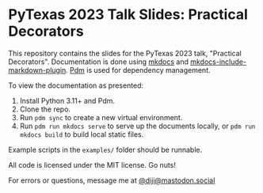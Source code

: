 # PyTexas 2023 Talk Slides: Practical Decorators

This repository contains the slides for the PyTexas 2023 talk, "Practical Decorators". Documentation is done using [mkdocs](https://www.mkdocs.org/) and [mkdocs-include-markdown-plugin](https://github.com/mondeja/mkdocs-include-markdown-plugin#reference). [Pdm](https://pdm.fming.dev/latest/) is used for dependency management.

To view the documentation as presented:

1. Install Python 3.11+ and Pdm.
2. Clone the repo.
3. Run `pdm sync` to create a new virtual environment.
4. Run `pdm run mkdocs serve` to serve up the documents locally, or `pdm run mkdocs build` to build local static files.

Example scripts in the `examples/` folder should be runnable.

All code is licensed under the MIT license. Go nuts!

For errors or questions, message me at [@diji@mastodon.social](https://mastodon.social/@diji)
